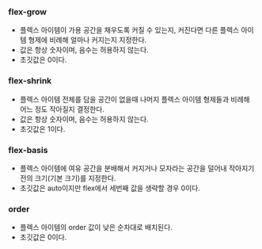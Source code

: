 ### flex-grow

- 플렉스 아이템이 가용 공간을 채우도록 커질 수 있는지, 커진다면 다른 플렉스 아이템 형제에 비례해 얼마나 커지는지 지정한다.
- 값은 항상 숫자이며, 음수는 허용하지 않는다.
- 초깃값은 0이다.

### flex-shrink

- 플렉스 아이템 전체를 담을 공간이 없을때 나머지 플렉스 아이템 형제들과 비례해 어느 정도 작아질지 결정한다.
- 값은 항상 숫자이며, 음수는 허용하지 않는다.
- 초깃값은 1이다.

### flex-basis

- 플렉스 아이템에 여유 공간을 분배해서 커지거나 모자라는 공간을 덜어내 작아지기 전의 크기(기본 크기)를 지정한다.
- 초깃값은 auto이지만 flex에서 세번째 값을 생략할 경우 0이다.

### order
- 플렉스 아이템의 order 값이 낮은 순차대로 배치된다.
- 초깃값은 0이다.